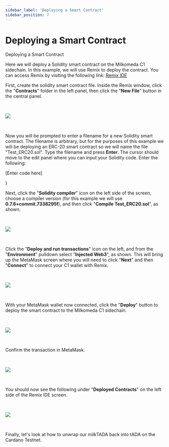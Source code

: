 ```yaml
---
sidebar_label: 'Deploying a Smart Contract'
sidebar_position: 7
---
```


# Deploying a Smart Contract


Deploying a Smart Contract

Here we will deploy a Solidity smart contract on the Milkomeda C1 sidechain. In this example, we will use Remix [](http://remix.ethereum.org/) to deploy the contract. You can access Remix by visiting the following link: [Remix IDE](http://remix.ethereum.org/)​

First, create the solidity smart contract file. Inside the Remix window, click the "**Contracts**" folder in the left panel, then click the "**New File**" button in the central panel.

​

![](https://219607439-files.gitbook.io/~/files/v0/b/gitbook-x-prod.appspot.com/o/spaces%2FiSJiJU03fzOYGsKJ0KBc%2Fuploads%2FNKiJ9DdYuM1NJ2L0dh7n%2Fimage.png?alt=media&token=35d74172-b754-4d48-be95-ef073d01f284)

​

Now you will be prompted to enter a filename for a new Solidity smart contract. The filename is arbitrary, but for the purposes of this example we will be deploying an ERC-20 smart contract so we will name the file "Test_ERC20.sol". Type the filename and press **Enter**. The cursor should move to the edit panel where you can input your Solidity code. Enter the following:


[Enter code here]

}


Next, click the "**Solidity compiler**" icon on the left side of the screen, choose a compiler version (for this example we will use **0.7.6+commit.7338295f**), and then click "**Compile Test_ERC20.sol**", as shown.

​

![](https://219607439-files.gitbook.io/~/files/v0/b/gitbook-x-prod.appspot.com/o/spaces%2FiSJiJU03fzOYGsKJ0KBc%2Fuploads%2FIoiWRjFvQezMi9FQ3q6W%2Fimage.png?alt=media&token=af57900d-42fc-45d3-853b-24c086bf637a)

​

Click the "**Deploy and run transactions**" icon on the left, and from the "**Environment**" pulldown select "**Injected Web3**", as shown. This will bring up the MetaMask screen where you will need to click "**Next**" and then "**Connect**" to connect your C1 wallet with Remix.

​

![](https://219607439-files.gitbook.io/~/files/v0/b/gitbook-x-prod.appspot.com/o/spaces%2FiSJiJU03fzOYGsKJ0KBc%2Fuploads%2FubVYYZwoaKEQWQbTxanB%2Fimage.png?alt=media&token=93a2a266-7340-48ae-971a-4078472bd5b9)

​

With your MetaMask wallet now connected, click the "**Deploy**" button to deploy the smart contract to the Milkomeda C1 sidechain.

​

![](https://219607439-files.gitbook.io/~/files/v0/b/gitbook-x-prod.appspot.com/o/spaces%2FiSJiJU03fzOYGsKJ0KBc%2Fuploads%2Fx2kpyoDP2jQG2cJIsk2Y%2Fimage.png?alt=media&token=cafd4bb6-299f-4dbf-81e5-14c3526a34ce)

​

Confirm the transaction in MetaMask.

​

![](https://219607439-files.gitbook.io/~/files/v0/b/gitbook-x-prod.appspot.com/o/spaces%2FiSJiJU03fzOYGsKJ0KBc%2Fuploads%2F4mx8zUc6Uyfqlsp9r4xr%2Fimage.png?alt=media&token=28313a50-494f-4793-a458-9493ff0e109c)

​

You should now see the following under "**Deployed Contracts**" on the left side of the Remix IDE screen.

​

![](https://219607439-files.gitbook.io/~/files/v0/b/gitbook-x-prod.appspot.com/o/spaces%2FiSJiJU03fzOYGsKJ0KBc%2Fuploads%2FPgeJrKznRFL8K8ydPYvu%2Fimage.png?alt=media&token=2141353b-734b-40c8-b2e4-7e841d60e2a7)

​

Finally, let's look at how to unwrap our milkTADA back into tADA on the Cardano Testnet.